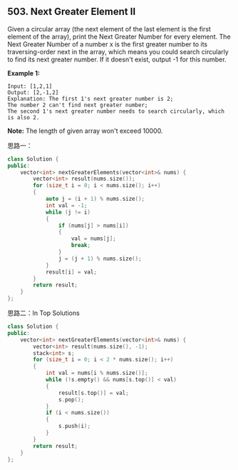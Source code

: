 ## 503. Next Greater Element II

Given a circular array (the next element of the last element is the first element of the array), print the Next Greater Number for every element. The Next Greater Number of a number x is the first greater number to its traversing-order next in the array, which means you could search circularly to find its next greater number. If it doesn't exist, output -1 for this number.

**Example 1:**

```
Input: [1,2,1]
Output: [2,-1,2]
Explanation: The first 1's next greater number is 2; 
The number 2 can't find next greater number; 
The second 1's next greater number needs to search circularly, which is also 2.

```

**Note:** The length of given array won't exceed 10000.

思路一：

```c++
class Solution {
public:
	vector<int> nextGreaterElements(vector<int>& nums) {
		vector<int> result(nums.size());
		for (size_t i = 0; i < nums.size(); i++)
		{
			auto j = (i + 1) % nums.size();
			int val = -1;
			while (j != i)
			{
				if (nums[j] > nums[i])
				{
					val = nums[j];
					break;
				}
				j = (j + 1) % nums.size();
			}
			result[i] = val;
		}
		return result;
	}
};
```
思路二：In Top Solutions

```c++
class Solution {
public:
	vector<int> nextGreaterElements(vector<int>& nums) {
		vector<int> result(nums.size(), -1);
		stack<int> s;
		for (size_t i = 0; i < 2 * nums.size(); i++)
		{
			int val = nums[i % nums.size()];
			while (!s.empty() && nums[s.top()] < val)
			{
				result[s.top()] = val;
				s.pop();
			}
			if (i < nums.size())
			{
				s.push(i);
			}
		}
		return result;
	}
};
```



